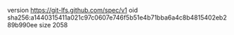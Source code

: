 version https://git-lfs.github.com/spec/v1
oid sha256:a1440315411a021c97c0607e746f5b51e4b71bba6a4c8b4815402eb289b990ee
size 2058
